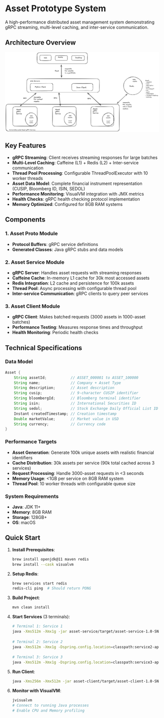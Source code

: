 # Asset Prototype System

A high-performance distributed asset management system demonstrating gRPC streaming, multi-level caching, and inter-service communication.

## Architecture Overview

![img.png](img.png)

## Key Features

- **gRPC Streaming**: Client receives streaming responses for large batches
- **Multi-Level Caching**: Caffeine (L1) + Redis (L2) + Inter-service communication
- **Thread Pool Processing**: Configurable ThreadPoolExecutor with 10 worker threads
- **Asset Data Model**: Complete financial instrument representation (CUSIP, Bloomberg ID, ISIN, SEDOL)
- **Performance Monitoring**: VisualVM integration with JMX metrics
- **Health Checks**: gRPC health checking protocol implementation
- **Memory Optimized**: Configured for 8GB RAM systems

## Components

### 1. Asset Proto Module

- **Protocol Buffers**: gRPC service definitions
- **Generated Classes**: Java gRPC stubs and data models

### 2. Asset Service Module

- **gRPC Server**: Handles asset requests with streaming responses
- **Caffeine Cache**: In-memory L1 cache for 30k most accessed assets
- **Redis Integration**: L2 cache and persistence for 100k assets
- **Thread Pool**: Async processing with configurable thread pool
- **Inter-service Communication**: gRPC clients to query peer services

### 3. Asset Client Module

- **gRPC Client**: Makes batched requests (3000 assets in 1000-asset batches)
- **Performance Testing**: Measures response times and throughput
- **Health Monitoring**: Periodic health checks

## Technical Specifications

### Data Model

```java
Asset {
    String assetId;           // ASSET_000001 to ASSET_100000
    String name;              // Company + Asset Type
    String description;       // Asset description
    String cusip;             // 9-character CUSIP identifier
    String bloombergId;       // Bloomberg terminal identifier
    String isin;              // International Securities ID
    String sedol;             // Stock Exchange Daily Official List ID
    Instant createdTimestamp; // Creation timestamp
    Double marketValue;       // Market value in USD
    String currency;          // Currency code
}
```

### Performance Targets

- **Asset Generation**: Generate 100k unique assets with realistic financial identifiers
- **Cache Distribution**: 30k assets per service (90k total cached across 3 services)
- **Request Processing**: Handle 3000-asset requests in <3 seconds
- **Memory Usage**: <1GB per service on 8GB RAM system
- **Thread Pool**: 10 worker threads with configurable queue size

### System Requirements

- **Java**: JDK 11+
- **Memory**: 8GB RAM
- **Storage**: 128GB+
- **OS**: macOS

## Quick Start

1. **Install Prerequisites**:

   ```bash
   brew install openjdk@11 maven redis
   brew install --cask visualvm
   ```

2. **Setup Redis**:

   ```bash
   brew services start redis
   redis-cli ping  # Should return PONG
   ```

3. **Build Project**:

   ```bash
   mvn clean install
   ```

4. **Start Services** (3 terminals):

   ```bash
   # Terminal 1: Service 1
   java -Xms512m -Xmx1g -jar asset-service/target/asset-service-1.0-SNAPSHOT.jar

   # Terminal 2: Service 2
   java -Xms512m -Xmx1g -Dspring.config.location=classpath:service2-application.properties -jar asset-service/target/asset-service-1.0-SNAPSHOT.jar

   # Terminal 3: Service 3
   java -Xms512m -Xmx1g -Dspring.config.location=classpath:service3-application.properties -jar asset-service/target/asset-service-1.0-SNAPSHOT.jar
   ```

5. **Run Client**:

   ```bash
   java -Xms256m -Xmx512m -jar asset-client/target/asset-client-1.0-SNAPSHOT.jar
   ```

6. **Monitor with VisualVM**:
   ```bash
   jvisualvm
   # Connect to running Java processes
   # Enable CPU and Memory profiling
   ```
